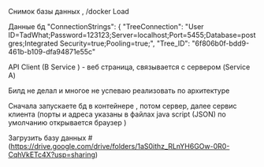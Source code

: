 Снимок базы данных , /docker Load 

Данные бд 
 "ConnectionStrings": {
    "TreeConnection": "User ID=TadWhat;Password=123123;Server=localhost;Port=5455;Database=postgres;Integrated Security=true;Pooling=true;",
    "Tree_ID": "6f806b0f-bdd9-461b-b109-dfa94871e55c"

API Client (B Service ) -
веб страница, связывается с сервером (Service A)

Билд не делал и многое не успеваю реализовать по архитектуре 

Сначала запускаете бд в контейнере , потом сервер, далее сервис клиента (порты и адреса указаны в файлах java script (JSON) по умолчанию открывается браузер )

Загрузить базу данных #(https://drive.google.com/drive/folders/1aS0ithz_RLnYH6GOw-0R0-CqhVkETc4X?usp=sharing)

